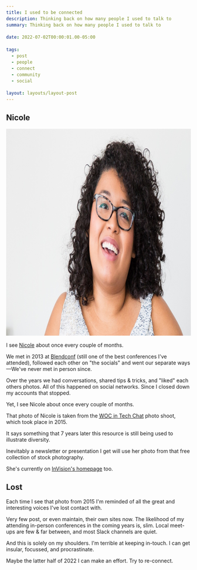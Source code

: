 ```yaml
---
title: I used to be connected
description: Thinking back on how many people I used to talk to
summary: Thinking back on how many people I used to talk to

date: 2022-07-02T00:00:01.00-05:00

tags:
  - post
  - people
  - connect
  - community
  - social

layout: layouts/layout-post
---
```

## Nicole
<img class="img-border" src="/img/22518600052_95470dcda4_o.jpeg" alt="Nicole Dominguez smiling. Photo from #WOCinTechChat" width="1000" height="562" />

I see <a href="https://nicoledominguez.com" title="Nicole Dominguez's website">Nicole</a> about once every couple of months.

We met in 2013 at <a href="http://www.blendconf.com" title="UX, design, and development conference in Charlotte, NC">Blendconf</a> (still one of the best conferences I've attended), followed each other on "the socials" and went our separate ways&mdash;We've never met in person since.

Over the years we had conversations, shared tips & tricks, and "liked" each others photos. All of this happened on social networks. Since I closed down my accounts that stopped.

Yet, I see Nicole about once every couple of months.

That photo of Nicole is taken from the <a href="https://www.wocintechchat.com/blog/wocintechphotos"><abbr title="Women of Color">WOC</abbr> in Tech Chat</a> photo shoot, which took place in 2015.

<aside class="right">
<p>It says something that 7 years later this resource is still being used to illustrate diversity.</p>
</aside>

Inevitably a newsletter or presentation I get will use her photo from that free collection of stock photography.

She's currently on <a href="https://www.invisionapp.com" title="">InVision's homepage</a> too.

## Lost
Each time I see that photo from 2015 I'm reminded of all the great and interesting voices I've lost contact with.

Very few post, or even maintain, their own sites now. The likelihood of my attending in-person conferences in the coming years is, slim. Local meet-ups are few & far between, and most Slack channels are quiet.

And this is solely on my shoulders. I'm terrible at keeping in-touch. I can get insular, focussed, and procrastinate.

Maybe the latter half of 2022 I can make an effort. Try to re-connect.

